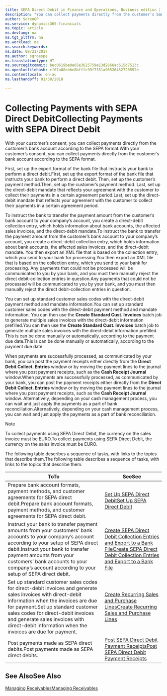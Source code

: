 ```yaml
---
title: SEPA Direct Debit in Finance and Operations, Business edition | Microsoft Docs
description: "You can collect payments directly from the customer’s bank account according to the SEPA format."
author: SorenGP
ms.service: dynamics365-financials
ms.topic: article
ms.devlang: na
ms.tgt_pltfrm: na
ms.workload: na
ms.search.keywords: 
ms.date: 08/21/2017
ms.author: sgroespe
ms.translationtype: HT
ms.sourcegitcommit: bec0619be0a65e3625759e13d2866ac615d7513c
ms.openlocfilehash: cf07a08eebe8bfffc99f7351a96526452728552e
ms.contentlocale: en-au
ms.lasthandoff: 01/30/2018

---
```

# <a name="collecting-payments-with-sepa-direct-debit"></a><span data-ttu-id="b57d7-103">Collecting Payments with SEPA Direct Debit</span><span class="sxs-lookup"><span data-stu-id="b57d7-103">Collecting Payments with SEPA Direct Debit</span></span>
<span data-ttu-id="b57d7-104">With your customer’s consent, you can collect payments directly from the customer’s bank account according to the SEPA format.</span><span class="sxs-lookup"><span data-stu-id="b57d7-104">With your customer’s consent, you can collect payments directly from the customer’s bank account according to the SEPA format.</span></span>  

 <span data-ttu-id="b57d7-105">First, set up the export format of the bank file that instructs your bank to perform a direct debit.</span><span class="sxs-lookup"><span data-stu-id="b57d7-105">First, set up the export format of the bank file that instructs your bank to perform a direct debit.</span></span> <span data-ttu-id="b57d7-106">Then, set up the customer’s payment method.</span><span class="sxs-lookup"><span data-stu-id="b57d7-106">Then, set up the customer’s payment method.</span></span> <span data-ttu-id="b57d7-107">Last, set up the direct-debit mandate that reflects your agreement with the customer to collect their payments in a certain agreement period.</span><span class="sxs-lookup"><span data-stu-id="b57d7-107">Last, set up the direct-debit mandate that reflects your agreement with the customer to collect their payments in a certain agreement period.</span></span>  

 <span data-ttu-id="b57d7-108">To instruct the bank to transfer the payment amount from the customer’s bank account to your company’s account, you create a direct-debit collection entry, which holds information about bank accounts, the affected sales invoices, and the direct-debit mandate.</span><span class="sxs-lookup"><span data-stu-id="b57d7-108">To instruct the bank to transfer the payment amount from the customer’s bank account to your company’s account, you create a direct-debit collection entry, which holds information about bank accounts, the affected sales invoices, and the direct-debit mandate.</span></span> <span data-ttu-id="b57d7-109">You then export an XML file that is based on the collection entry, which you send to your bank for processing.</span><span class="sxs-lookup"><span data-stu-id="b57d7-109">You then export an XML file that is based on the collection entry, which you send to your bank for processing.</span></span> <span data-ttu-id="b57d7-110">Any payments that could not be processed will be communicated to you by your bank, and you must then manually reject the direct debit-collection entries in question.</span><span class="sxs-lookup"><span data-stu-id="b57d7-110">Any payments that could not be processed will be communicated to you by your bank, and you must then manually reject the direct debit-collection entries in question.</span></span>  

 <span data-ttu-id="b57d7-111">You can set up standard customer sales codes with the direct-debit payment method and mandate information.</span><span class="sxs-lookup"><span data-stu-id="b57d7-111">You can set up standard customer sales codes with the direct-debit payment method and mandate information.</span></span> <span data-ttu-id="b57d7-112">You can then use the **Create Standard Cust. Invoices** batch job to generate multiple sales invoices with the direct-debit information prefilled.</span><span class="sxs-lookup"><span data-stu-id="b57d7-112">You can then use the **Create Standard Cust. Invoices** batch job to generate multiple sales invoices with the direct-debit information prefilled.</span></span> <span data-ttu-id="b57d7-113">This is can be done manually or automatically, according to the payment due date.</span><span class="sxs-lookup"><span data-stu-id="b57d7-113">This is can be done manually or automatically, according to the payment due date.</span></span>  

 <span data-ttu-id="b57d7-114">When payments are successfully processed, as communicated by your bank, you can post the payment receipts either directly from the **Direct Debit Collect. Entries** window or by moving the payment lines to the journal where you post payment receipts, such as the **Cash Receipt Journal** window.</span><span class="sxs-lookup"><span data-stu-id="b57d7-114">When payments are successfully processed, as communicated by your bank, you can post the payment receipts either directly from the **Direct Debit Collect. Entries** window or by moving the payment lines to the journal where you post payment receipts, such as the **Cash Receipt Journal** window.</span></span> <span data-ttu-id="b57d7-115">Alternatively, depending on your cash management process, you can wait and just apply the payments as a part of bank reconciliation.</span><span class="sxs-lookup"><span data-stu-id="b57d7-115">Alternatively, depending on your cash management process, you can wait and just apply the payments as a part of bank reconciliation.</span></span>  

> [!NOTE]  
>  <span data-ttu-id="b57d7-116">To collect payments using SEPA Direct Debit, the currency on the sales invoice must be EURO.</span><span class="sxs-lookup"><span data-stu-id="b57d7-116">To collect payments using SEPA Direct Debit, the currency on the sales invoice must be EURO.</span></span>  

 <span data-ttu-id="b57d7-117">The following table describes a sequence of tasks, with links to the topics that describe them.</span><span class="sxs-lookup"><span data-stu-id="b57d7-117">The following table describes a sequence of tasks, with links to the topics that describe them.</span></span>   

|<span data-ttu-id="b57d7-118">**To**</span><span class="sxs-lookup"><span data-stu-id="b57d7-118">**To**</span></span>|<span data-ttu-id="b57d7-119">**See**</span><span class="sxs-lookup"><span data-stu-id="b57d7-119">**See**</span></span>|  
|------------|-------------|  
|<span data-ttu-id="b57d7-120">Prepare bank account formats, payment methods, and customer agreements for SEPA direct debit.</span><span class="sxs-lookup"><span data-stu-id="b57d7-120">Prepare bank account formats, payment methods, and customer agreements for SEPA direct debit.</span></span>|[<span data-ttu-id="b57d7-121">Set Up SEPA Direct Debit</span><span class="sxs-lookup"><span data-stu-id="b57d7-121">Set Up SEPA Direct Debit</span></span>](finance-how-to-set-up-sepa-direct-debit.md)|  
|<span data-ttu-id="b57d7-122">Instruct your bank to transfer payment amounts from your customers’ bank accounts to your company’s account according to your setup of SEPA direct debit.</span><span class="sxs-lookup"><span data-stu-id="b57d7-122">Instruct your bank to transfer payment amounts from your customers’ bank accounts to your company’s account according to your setup of SEPA direct debit.</span></span>|[<span data-ttu-id="b57d7-123">Create SEPA Direct Debit Collection Entries and Export to a Bank File</span><span class="sxs-lookup"><span data-stu-id="b57d7-123">Create SEPA Direct Debit Collection Entries and Export to a Bank File</span></span>](finance-how-create-sepa-direct-debit-collection-entries-export-bank-file.md)|  
|<span data-ttu-id="b57d7-124">Set up standard customer sales codes for direct-debit invoices and generate sales invoices with direct-debit information when the invoices are due for payment.</span><span class="sxs-lookup"><span data-stu-id="b57d7-124">Set up standard customer sales codes for direct-debit invoices and generate sales invoices with direct-debit information when the invoices are due for payment.</span></span>|[<span data-ttu-id="b57d7-125">Create Recurring Sales and Purchase Lines</span><span class="sxs-lookup"><span data-stu-id="b57d7-125">Create Recurring Sales and Purchase Lines</span></span>](sales-how-work-standard-lines.md)|  
|<span data-ttu-id="b57d7-126">Post payments made as SEPA direct debits.</span><span class="sxs-lookup"><span data-stu-id="b57d7-126">Post payments made as SEPA direct debits.</span></span>|[<span data-ttu-id="b57d7-127">Post SEPA Direct Debit Payment Receipts</span><span class="sxs-lookup"><span data-stu-id="b57d7-127">Post SEPA Direct Debit Payment Receipts</span></span>](finance-how-to-post-sepa-direct-debit-payment-receipts.md)|  

## <a name="see-also"></a><span data-ttu-id="b57d7-128">See Also</span><span class="sxs-lookup"><span data-stu-id="b57d7-128">See Also</span></span>  
[<span data-ttu-id="b57d7-129">Managing Receivables</span><span class="sxs-lookup"><span data-stu-id="b57d7-129">Managing Receivables</span></span>](receivables-manage-receivables.md)

